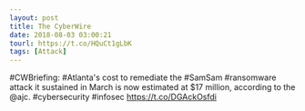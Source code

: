 ```yaml
---
layout: post
title: The CyberWire
date: 2018-08-03 03:00:21
tourl: https://t.co/HQuCt1gLbK
tags: [Attack]
---
```

#CWBriefing: #Atlanta's cost to remediate the #SamSam #ransomware attack it sustained in March is now estimated at $17 million, according to the @ajc. #cybersecurity #infosec https://t.co/DGAckOsfdi
